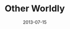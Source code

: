 ---
layout: music 
title: "Other Worldly"
series: "God Is ____"
date: 2013-07-15 
description: "Chuck Mingo talks about how God is other worldly."
audio: "http://www.crossroads.net/players/media/hq/god_is_01.mp3"
audio-duration: "40:13"
src: "http://www.crossroads.net/players/media/mediumHz/190x110_GodIs.jpg"
---